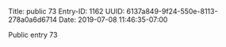 Title: public 73
Entry-ID: 1162
UUID: 6137a849-9f24-550e-8113-278a0a6d6714
Date: 2019-07-08 11:46:35-07:00

Public entry 73
